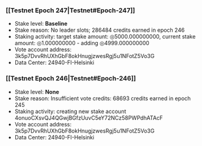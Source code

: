 ### [[Testnet Epoch 247|Testnet#Epoch-247]]
* Stake level: **Baseline**
* Stake reason: No leader slots; 286484 credits earned in epoch 246
* Staking activity: target stake amount: ◎5000.000000000, current stake amount: ◎1.000000000 - adding ◎4999.000000000
* Vote account address: 3k5p7DvvRhUXhGbF8okHnugjzwesRgj5u1NFotZ5Vo3G
* Data Center: 24940-FI-Helsinki
### [[Testnet Epoch 246|Testnet#Epoch-246]]
* Stake level: **None**
* Stake reason: Insufficient vote credits: 68693 credits earned in epoch 245
* Staking activity: creating new stake account 4onuoCXsvQJ4QGwjBGfzUuvC5eY72NCz58PWPdhATAcF
* Vote account address: 3k5p7DvvRhUXhGbF8okHnugjzwesRgj5u1NFotZ5Vo3G
* Data Center: 24940-FI-Helsinki